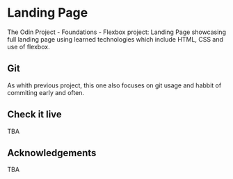 Landing Page
===================================
The Odin Project - Foundations - Flexbox project: Landing Page showcasing full landing page using learned technologies which include HTML, CSS and use of flexbox.

## Git
As whith previous project, this one also focuses on git usage and habbit of commiting early and often.

## Check it live
TBA

## Acknowledgements
TBA

